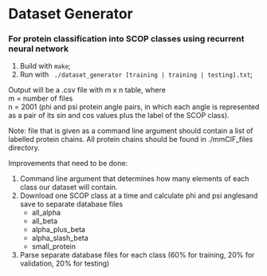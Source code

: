 
# Dataset Generator
### For protein classification into SCOP classes using recurrent neural network

1. Build with `make`;
2. Run with ` ./dataset_generator [training | training | testing].txt`;

Output will be a .csv file with m x n table, where  
m = number of files  
n = 2001 (phi and psi protein angle pairs, in which each angle is represented as a pair of its sin and
cos values plus the label of the SCOP class). 

Note: file that is given as a command line argument should contain a list of labelled protein 
chains.
All protein chains should be found in ./mmCIF_files directory.

Improvements that need to be done:
1. Command line argument that determines how many elements of each class our dataset will 
contain.
2. Download one SCOP class at a time and calculate phi and psi anglesand save to separate database files
    * all_alpha
    * all_beta
    * alpha_plus_beta
    * alpha_slash_beta
    * small_protein
3. Parse separate database files for each class (60% for training, 20% for validation, 20% for testing)
